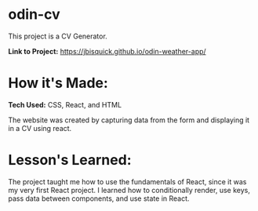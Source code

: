 # odin-cv

This project is a CV Generator.

**Link to Project:** https://jbisquick.github.io/odin-weather-app/

# How it's Made:

**Tech Used:** CSS, React, and HTML

The website was created by capturing data from the form and displaying it in a CV using react.

# Lesson's Learned:

The project taught me how to use the fundamentals of React, since it was my very first React project. I learned how to conditionally render, use keys, pass data between components, and use state in React.

